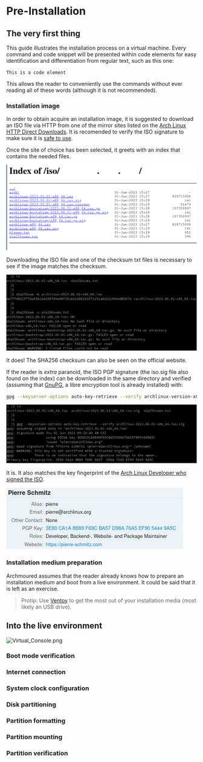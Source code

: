 # Pre-Installation

## The very first thing

This guide illustrates the installation process on a virtual machine. Every command and code snippet will be presented 
within code elements for easy identification and differentiation from regular text, such as this one:
```
This is a code element
```
This allows the reader to conveniently use the commands without ever reading all of these words (although 
it is not recommended).


### Installation image

In order to obtain acquire an installation image, it is suggested to download an ISO file via HTTP 
from one of the mirror sites listed on the [Arch Linux HTTP Direct Downloads](https://archlinux.org/download/).
It is recomended to verify the ISO signature to make sure it is [safe to use](https://www.theregister.com/2016/02/21/linux_mint_hacked_malwareinfected_isos_linked_from_official_site/).

Once the site of choice has been selected, it greets with an index that contains the needed files. 

![Index of /iso/](imgs/Index_of_ISO.png)

Downloading the ISO file and one of the checksum txt files is necessary to see if the image matches the checksum.

![Matched checksum](imgs/Matched_Checksum.png)

It does! The SHA256 checksum can also be seen on the official website.

If the reader is _extra_ paranoid, the ISO PGP signature (the iso.sig file also found on the index) can be downloaded 
in the same directory and verified (assuming that [GnuPG](https://www.gnupg.org/), a libre encryption tool is already 
installed) with:

```sh
gpg --keyserver-options auto-key-retrieve --verify archlinux-version-x86_64.iso.sig
```

![Verified signature](imgs/Verified_Signature.png)

It is. It also matches the key fingerprint of the [Arch Linux Developer who signed the ISO](https://archlinux.org/people/developers/).

![Developer who signed it](imgs/Developer_who_signed_it.png)

### Installation medium preparation

Archmoured assumes that the reader already knows how to prepare an installation medium and boot from a live environment.
It could be said that it is left as an exercise.

> Protip: Use [Ventoy](https://www.ventoy.net) to get the most out of your installation media (most likely an USB drive). 

## Into the live environment

![Virtual_Console.png]()

### Boot mode verification

### Internet connection

### System clock configuration

### Disk partitioning

### Partition formatting

### Partition mounting

### Partition verification
